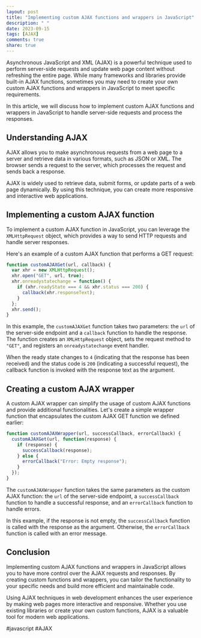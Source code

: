 ```yaml
---
layout: post
title: "Implementing custom AJAX functions and wrappers in JavaScript"
description: " "
date: 2023-09-15
tags: [AJAX]
comments: true
share: true
---
```


Asynchronous JavaScript and XML (AJAX) is a powerful technique used to perform server-side requests and update web page content without refreshing the entire page. While many frameworks and libraries provide built-in AJAX functions, sometimes you may need to create your own custom AJAX functions and wrappers in JavaScript to meet specific requirements.

In this article, we will discuss how to implement custom AJAX functions and wrappers in JavaScript to handle server-side requests and process the responses.

## Understanding AJAX

AJAX allows you to make asynchronous requests from a web page to a server and retrieve data in various formats, such as JSON or XML. The browser sends a request to the server, which processes the request and sends back a response.

AJAX is widely used to retrieve data, submit forms, or update parts of a web page dynamically. By using this technique, you can create more responsive and interactive web applications.

## Implementing a custom AJAX function

To implement a custom AJAX function in JavaScript, you can leverage the `XMLHttpRequest` object, which provides a way to send HTTP requests and handle server responses.

Here's an example of a custom AJAX function that performs a GET request:

```javascript
function customAJAXGet(url, callback) {
  var xhr = new XMLHttpRequest();
  xhr.open("GET", url, true);
  xhr.onreadystatechange = function() {
    if (xhr.readyState === 4 && xhr.status === 200) {
      callback(xhr.responseText);
    }
  };
  xhr.send();
}
```

In this example, the `customAJAXGet` function takes two parameters: the `url` of the server-side endpoint and a `callback` function to handle the response. The function creates an `XMLHttpRequest` object, sets the request method to `"GET"`, and registers an `onreadystatechange` event handler.

When the ready state changes to `4` (indicating that the response has been received) and the status code is `200` (indicating a successful request), the callback function is invoked with the response text as the argument.

## Creating a custom AJAX wrapper

A custom AJAX wrapper can simplify the usage of custom AJAX functions and provide additional functionalities. Let's create a simple wrapper function that encapsulates the custom AJAX GET function we defined earlier:

```javascript
function customAJAXWrapper(url, successCallback, errorCallback) {
  customAJAXGet(url, function(response) {
    if (response) {
      successCallback(response);
    } else {
      errorCallback("Error: Empty response");
    }
  });
}
```

The `customAJAXWrapper` function takes the same parameters as the custom AJAX function: the `url` of the server-side endpoint, a `successCallback` function to handle a successful response, and an `errorCallback` function to handle errors.

In this example, if the response is not empty, the `successCallback` function is called with the response as the argument. Otherwise, the `errorCallback` function is called with an error message.

## Conclusion

Implementing custom AJAX functions and wrappers in JavaScript allows you to have more control over the AJAX requests and responses. By creating custom functions and wrappers, you can tailor the functionality to your specific needs and build more efficient and maintainable code.

Using AJAX techniques in web development enhances the user experience by making web pages more interactive and responsive. Whether you use existing libraries or create your own custom functions, AJAX is a valuable tool for modern web applications.

#javascript #AJAX